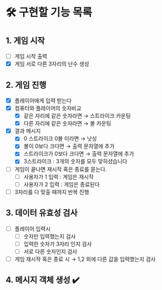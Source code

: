 # 🛠️ 구현할 기능 목록
## 1. 게임 시작
-[ ] 게임 시작 출력
-[x] 게임 서로 다른 3자리의 난수 생성

## 2. 게임 진행 
-[x] 플레이어에게 입력 받는다
-[x] 컴퓨터와 플레이어의 숫자비교
  -[x] 같은 자리에 같은 숫자라면 → 스트라이크 카운팅
  -[x] 다른 자리에 같은 숫자라면 → 볼 카운팅
-[x] 결과 메시지 
  -[x] 0 스트라이크 0볼 이라면 → 낫싱
  -[x] 볼이 0보다 크다면 → 출력 문자열에 추가
  -[x] 스트라이크가 0보다 크다면 → 출력 문자열에 추가 
  -[x] 3스트라이크 : 3개의 숫자를 모두 맞히셨습니다
-[ ] 게임이 끝나면 재시작 혹은 종료를 묻는다. 
  -[ ] 사용자가 1 입력 : 게임은 재시작
  -[ ] 사용자가 2 입력 : 게임은 종료된다
-[ ] 3자리를 다 맞출 때까지 반복 진행

## 3. 데이터 유효성 검사
-[ ] 플레이어 입력시 
  -[ ] 숫자만 입력했는지 검사
  -[ ] 입력한 숫자가 3자리 인지 검사 
  -[ ] 서로 다른 숫자인지 검사
-[ ] 게임 재시작 혹은 종료 시 → 1,2 외에 다른 값을 입력했는지 검사

## 4. 메시지 객체 생성 ✔️ 
